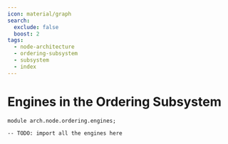 ```yaml
---
icon: material/graph
search:
  exclude: false
  boost: 2
tags:
  - node-architecture
  - ordering-subsystem
  - subsystem
  - index
---
```


# Engines in the Ordering Subsystem

```juvix
module arch.node.ordering.engines;

-- TODO: import all the engines here
```
